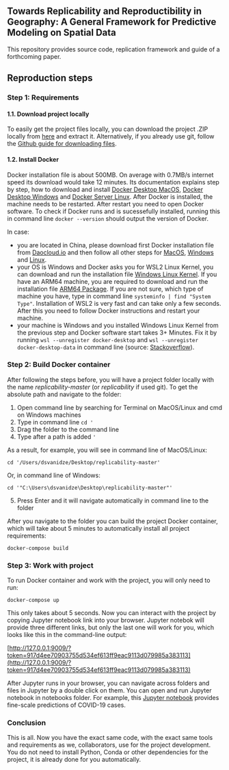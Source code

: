## Towards Replicability and Reproductibility in Geography: A General Framework for Predictive Modeling on Spatial Data

This repository provides source code, replication framework and guide of a forthcoming paper.


## Reproduction steps

### Step 1: Requirements

#### 1.1. Download project locally
To easily get the project files locally, you can download the project .ZIP locally from [here](https://github.com/dsvanidze/replicability/archive/refs/heads/master.zip) and extract it. Alternatively, if you already use git, follow the [Github guide for downloading files](https://docs.github.com/en/enterprise/2.13/user/articles/cloning-a-repository).

#### 1.2. Install Docker
Docker installation file is about 500MB. On average with 0.7MB/s internet speed its download would take 12 minutes. Its documentation explains step by step, how to download and install [Docker Desktop MacOS](https://docs.docker.com/docker-for-mac/install/), [Docker Desktop Windows](https://docs.docker.com/docker-for-windows/install/) and [Docker Server Linux](https://docs.docker.com/engine/install/#server). After Docker is installed, the machine needs to be restarted. After restart you need to open Docker software. To check if Docker runs and is sucessefully installed, running this in command line `docker --version` should output the version of Docker. 

In case:
* you are located in China, please download first Docker installation file from [Daocloud.io](http://get.daocloud.io/#install-docker-for-mac-windows) and then follow all other steps for [MacOS](https://docs.docker.com/docker-for-mac/install/), [Windows](https://docs.docker.com/docker-for-windows/install/) and [Linux](https://docs.docker.com/engine/install/). 
* your OS is Windows and Docker asks you for WSL2 Linux Kernel, you can download and run the installation file [Windows Linux Kernel](https://wslstorestorage.blob.core.windows.net/wslblob/wsl_update_x64.msi). If you have an ARM64 machine, you are required to download and run the installation file [ARM64 Package](https://wslstorestorage.blob.core.windows.net/wslblob/wsl_update_arm64.msi). If you are not sure, which type of machine you have, type in command line `systeminfo | find "System Type"`. Installation of WSL2 is very fast and can take only a few seconds. After this you need to follow Docker instructions and restart your machine.
* your machine is Windows and you installed Windows Linux Kernel from the previous step and Docker software start takes 3+ Minutes. Fix it by running `wsl --unregister docker-desktop` and `wsl --unregister docker-desktop-data` in command line (source: [Stackoverflow](https://stackoverflow.com/a/62495664/6072503)).

### Step 2: Build Docker container
After following the steps before, you will have a project folder locally with the name *replicability-master* (or *replicability* if used git). To get the absolute path and navigate to the folder:
1. Open command line by searching for Terminal on MacOS/Linux and cmd on Windows machines
2. Type in command line `cd '`
4. Drag the folder to the command line
5. Type after a path is added `'`

As a result, for example, you will see in command line of MacOS/Linux:

`cd '/Users/dsvanidze/Desktop/replicability-master'`

Or, in command line of Windows:

`cd '"C:\Users\dsvanidze\Desktop\replicability-master"'`

5. Press Enter and it will navigate automatically in command line to the folder

After you  navigate to  the folder you can build the project Docker container, which will take about 5 minutes to automatically install all project requirements:

`docker-compose build`

### Step 3: Work with project
To run Docker container and work with the project, you will only need to run:

`docker-compose up`

This only takes about 5 seconds. Now you can interact with the project by copying Jupyter notebook link into your browser. Jupyter notebok will provide three different links, but only the last one will work for you, which looks like this in the command-line output:

[http://127.0.0.1:9009/?token=917d4ee70903755d534ef613ff9eac9113d079985a383113](http://127.0.0.1:9009/?token=917d4ee70903755d534ef613ff9eac9113d079985a383113)

After Jupyter runs in your browser, you can navigate across folders and files in Jupyter by a double click on them. You can open and run Jupyter notebook in notebooks folder. For example, this [Jupyter notebook](http://127.0.0.1:9009/lab/tree/notebooks/predictions/generate-fine-scale-features.ipynb) provides fine-scale predictions of COVID-19 cases.

### Conclusion

This is all. Now you have the exact same code, with the exact same tools and requirements as we, collaborators, use for the project development. You do not need to install Python, Conda or other dependencies for the project, it is already done for you automatically.
